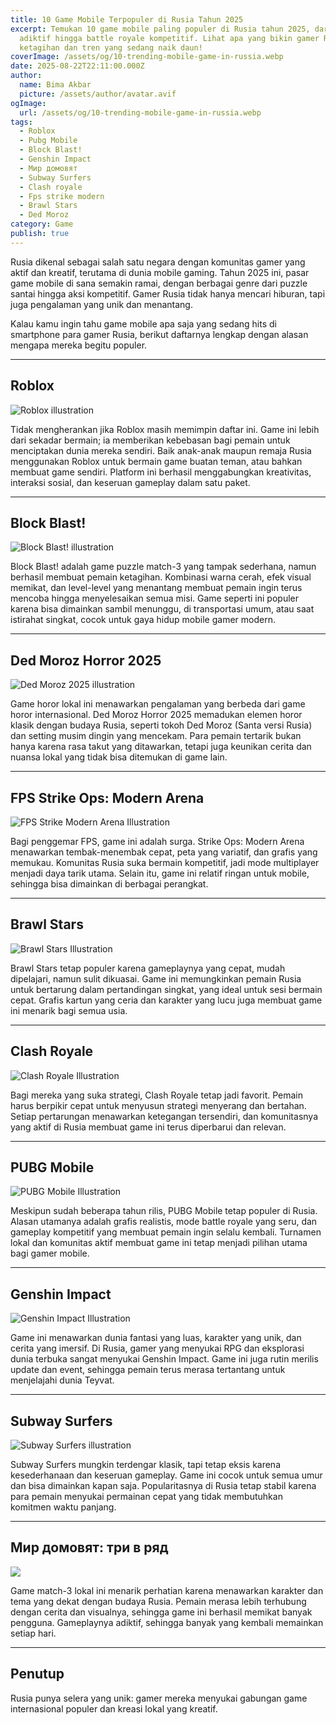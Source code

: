 ```yaml
---
title: 10 Game Mobile Terpopuler di Rusia Tahun 2025
excerpt: Temukan 10 game mobile paling populer di Rusia tahun 2025, dari puzzle
  adiktif hingga battle royale kompetitif. Lihat apa yang bikin gamer Rusia
  ketagihan dan tren yang sedang naik daun!
coverImage: /assets/og/10-trending-mobile-game-in-russia.webp
date: 2025-08-22T22:11:00.000Z
author:
  name: Bima Akbar
  picture: /assets/author/avatar.avif
ogImage:
  url: /assets/og/10-trending-mobile-game-in-russia.webp
tags:
  - Roblox
  - Pubg Mobile
  - Block Blast!
  - Genshin Impact
  - Мир домовят
  - Subway Surfers
  - Clash royale
  - Fps strike modern
  - Brawl Stars
  - Ded Moroz
category: Game
publish: true
---
```

Rusia dikenal sebagai salah satu negara dengan komunitas gamer yang aktif dan kreatif, terutama di dunia mobile gaming. Tahun 2025 ini, pasar game mobile di sana semakin ramai, dengan berbagai genre dari puzzle santai hingga aksi kompetitif. Gamer Rusia tidak hanya mencari hiburan, tapi juga pengalaman yang unik dan menantang.

Kalau kamu ingin tahu game mobile apa saja yang sedang hits di smartphone para gamer Rusia, berikut daftarnya lengkap dengan alasan mengapa mereka begitu populer.

* * *

## Roblox

![Roblox illustration](https://bimaakbar.bimasaktiakbarr.workers.dev/assets/images/roblox.webp)

Tidak mengherankan jika Roblox masih memimpin daftar ini. Game ini lebih dari sekadar bermain; ia memberikan kebebasan bagi pemain untuk menciptakan dunia mereka sendiri. Baik anak-anak maupun remaja Rusia menggunakan Roblox untuk bermain game buatan teman, atau bahkan membuat game sendiri. Platform ini berhasil menggabungkan kreativitas, interaksi sosial, dan keseruan gameplay dalam satu paket.

* * *

## Block Blast!

![Block Blast! illustration](https://bimaakbar.bimasaktiakbarr.workers.dev/assets/images/block-blast.webp)

Block Blast! adalah game puzzle match-3 yang tampak sederhana, namun berhasil membuat pemain ketagihan. Kombinasi warna cerah, efek visual memikat, dan level-level yang menantang membuat pemain ingin terus mencoba hingga menyelesaikan semua misi. Game seperti ini populer karena bisa dimainkan sambil menunggu, di transportasi umum, atau saat istirahat singkat, cocok untuk gaya hidup mobile gamer modern.

* * *

## Ded Moroz Horror 2025

![Ded Moroz 2025 illustration](https://bimaakbar.bimasaktiakbarr.workers.dev/assets/images/ded-moroz.webp)

Game horor lokal ini menawarkan pengalaman yang berbeda dari game horor internasional. Ded Moroz Horror 2025 memadukan elemen horor klasik dengan budaya Rusia, seperti tokoh Ded Moroz (Santa versi Rusia) dan setting musim dingin yang mencekam. Para pemain tertarik bukan hanya karena rasa takut yang ditawarkan, tetapi juga keunikan cerita dan nuansa lokal yang tidak bisa ditemukan di game lain.

* * *

## FPS Strike Ops: Modern Arena

![FPS Strike Modern Arena Illustration](https://bimaakbar.bimasaktiakbarr.workers.dev/assets/images/fps-strike-modern-arena.webp)

Bagi penggemar FPS, game ini adalah surga. Strike Ops: Modern Arena menawarkan tembak-menembak cepat, peta yang variatif, dan grafis yang memukau. Komunitas Rusia suka bermain kompetitif, jadi mode multiplayer menjadi daya tarik utama. Selain itu, game ini relatif ringan untuk mobile, sehingga bisa dimainkan di berbagai perangkat.

* * *

## Brawl Stars

![Brawl Stars Illustration](https://bimaakbar.bimasaktiakbarr.workers.dev/assets/images/brawl-stars.webp)

Brawl Stars tetap populer karena gameplaynya yang cepat, mudah dipelajari, namun sulit dikuasai. Game ini memungkinkan pemain Rusia untuk bertarung dalam pertandingan singkat, yang ideal untuk sesi bermain cepat. Grafis kartun yang ceria dan karakter yang lucu juga membuat game ini menarik bagi semua usia.

* * *

## Clash Royale

![Clash Royale Illustration](https://bimaakbar.bimasaktiakbarr.workers.dev/assets/images/clash-royale.webp)

Bagi mereka yang suka strategi, Clash Royale tetap jadi favorit. Pemain harus berpikir cepat untuk menyusun strategi menyerang dan bertahan. Setiap pertarungan menawarkan ketegangan tersendiri, dan komunitasnya yang aktif di Rusia membuat game ini terus diperbarui dan relevan.

* * *

## PUBG Mobile

![PUBG Mobile Illustration](https://bimaakbar.bimasaktiakbarr.workers.dev/assets/images/pubg-mobile.webp)

Meskipun sudah beberapa tahun rilis, PUBG Mobile tetap populer di Rusia. Alasan utamanya adalah grafis realistis, mode battle royale yang seru, dan gameplay kompetitif yang membuat pemain ingin selalu kembali. Turnamen lokal dan komunitas aktif membuat game ini tetap menjadi pilihan utama bagi gamer mobile.

* * *

## Genshin Impact

![Genshin Impact Illustration](https://bimaakbar.bimasaktiakbarr.workers.dev/assets/images/genshin-impact.webp)

Game ini menawarkan dunia fantasi yang luas, karakter yang unik, dan cerita yang imersif. Di Rusia, gamer yang menyukai RPG dan eksplorasi dunia terbuka sangat menyukai Genshin Impact. Game ini juga rutin merilis update dan event, sehingga pemain terus merasa tertantang untuk menjelajahi dunia Teyvat.

* * *

## Subway Surfers

![Subway Surfers illustration](https://bimaakbar.bimasaktiakbarr.workers.dev/assets/images/subway-surfers.webp)

Subway Surfers mungkin terdengar klasik, tapi tetap eksis karena kesederhanaan dan keseruan gameplay. Game ini cocok untuk semua umur dan bisa dimainkan kapan saja. Popularitasnya di Rusia tetap stabil karena para pemain menyukai permainan cepat yang tidak membutuhkan komitmen waktu panjang.

* * *

## Мир домовят: три в ряд

![](/assets/images/m%D0%B8%D1%80-%D0%B4%D0%BE%D0%BC%D0%BE%D0%B2%D1%8F%D1%82-%D1%82%D1%80%D0%B8-%D0%B2-%D1%80%D1%8F%D0%B4.webp)

Game match-3 lokal ini menarik perhatian karena menawarkan karakter dan tema yang dekat dengan budaya Rusia. Pemain merasa lebih terhubung dengan cerita dan visualnya, sehingga game ini berhasil memikat banyak pengguna. Gameplaynya adiktif, sehingga banyak yang kembali memainkan setiap hari.

* * *

## Penutup

Rusia punya selera yang unik: gamer mereka menyukai gabungan game internasional populer dan kreasi lokal yang kreatif.